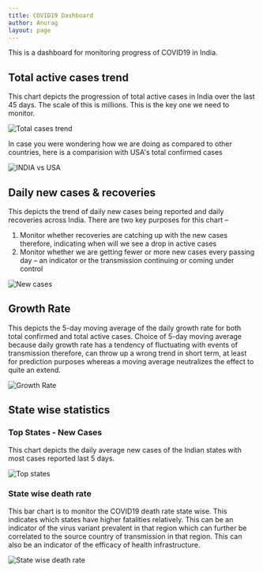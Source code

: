 ```yaml
---
title: COVID19 Dashboard
author: Anurag
layout: page
---
```

This is a dashboard for monitoring progress of COVID19 in India.

## Total active cases trend

This chart depicts the progression of total active cases in India over the last 45 days. The scale of this is millions. This is the key one we need to monitor.

![Total cases trend](https://eng-origin-275515.el.r.appspot.com/total.png)

In case you were wondering how we are doing as compared to other countries, here is a comparision with USA's total confirmed cases

![INDIA vs USA](https://eng-origin-275515.el.r.appspot.com/compare-active.png?country=usa)

## Daily new cases & recoveries

This depicts the trend of daily new cases being reported and daily recoveries across India. There are two key purposes for this chart –

  1. Monitor whether recoveries are catching up with the new cases therefore, indicating when will we see a drop in active cases
  2. Monitor whether we are getting fewer or more new cases every passing day – an indicator or the transmission continuing or coming under control
  
![New cases](https://eng-origin-275515.el.r.appspot.com/new.png)

## Growth Rate

This depicts the 5-day moving average of the daily growth rate for both total confirmed and total active cases. Choice of 5-day moving average because daily growth rate has a tendency of fluctuating with events of transmission therefore, can throw up a wrong trend in short term, at least for prediction purposes whereas a moving average neutralizes the effect to quite an extend.

![Growth Rate](https://eng-origin-275515.el.r.appspot.com/growth.png)


## State wise statistics

### Top States - New Cases

This chart depicts the daily average new cases of the Indian states with most cases reported last 5 days.

![Top states](https://eng-origin-275515.el.r.appspot.com/state-top.png) 

### State wise death rate

This bar chart is to monitor the COVID19 death rate state wise. This indicates which states have higher fatalities relatively. This can be an indicator of the virus variant prevalent in that region which can further be correlated to the source country of transmission in that region. This can also be an indicator of the efficacy of health infrastructure.


![State wise death rate](https://eng-origin-275515.el.r.appspot.com/death.png)

